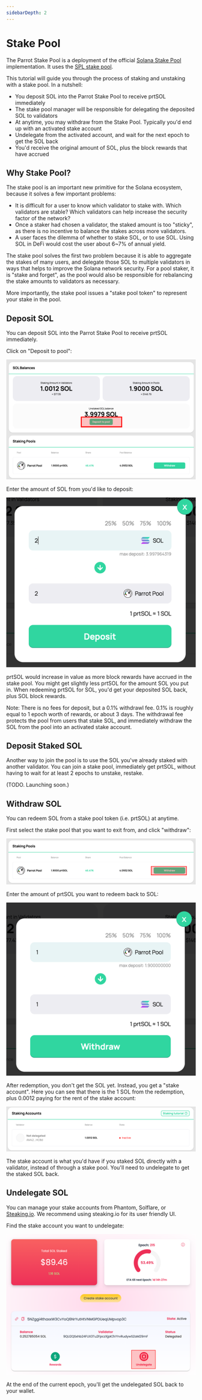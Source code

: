 ```yaml
---
sidebarDepth: 2
---
```


# Stake Pool

The Parrot Stake Pool is a deployment of the official [Solana Stake Pool](https://spl.solana.com/stake-pool) implementation. It uses the [SPL stake pool](https://github.com/solana-labs/solana-program-library/tree/4b0f59e9c61554708de969b01892b90955d5fd69/stake-pool).

This tutorial will guide you through the process of staking and unstaking with a stake pool. In a nutshell:

* You deposit SOL into the Parrot Stake Pool to receive prtSOL immediately
* The stake pool manager will be responsible for delegating the deposited SOL to validators
* At anytime, you may withdraw from the Stake Pool. Typically you'd end up with an activated stake account
* Undelegate from the activated account, and wait for the next epoch to get the SOL back
* You'd receive the original amount of SOL, plus the block rewards that have accrued

## Why Stake Pool?

The stake pool is an important new primitive for the Solana ecosystem, because it solves a few important problems:

* It is difficult for a user to know which validator to stake with. Which
  validators are stable? Which validators can help increase the security factor
  of the network?
* Once a staker had chosen a validator, the staked amount is too "sticky", as
  there is no incentive to balance the stakes across more validators.
* A user faces the dilemma of whether to stake SOL, or to use SOL. Using SOL in
  DeFi would cost the user about 6~7% of annual yield.

The stake pool solves the first two problem because it is able to aggregate the
stakes of many users, and delegate those SOL to multiple validators in ways
that helps to improve the Solana network security. For a pool staker, it is
"stake and forget", as the pool would also be responsible for rebalancing the
stake amounts to validators as necessary.

More importantly, the stake pool issues a "stake pool token" to represent
your stake in the pool.

## Deposit SOL

You can deposit SOL into the Parrot Stake Pool to receive prtSOL immediately.

Click on "Deposit to pool":

![](./spool/deposit-sol.png)

Enter the amount of SOL from you'd like to deposit:

![](./spool/deposit-sol-amount.png)

prtSOL would increase in value as more block rewards have accrued in the stake
pool. You might get slightly less prtSOL for the amount SOL you put in. When
redeeming prtSOL for SOL, you'd get your deposited SOL back, plus SOL block
rewards.

Note: There is no fees for deposit, but a 0.1% withdrawl fee. 0.1% is roughly
equal to 1 epoch worth of rewards, or about 3 days. The withdrawal fee protects
the pool from users that stake SOL, and immediately withdraw the SOL from the
pool into an activated stake account.

## Deposit Staked SOL

Another way to join the pool is to use the SOL you've already staked with
another validator. You can join a stake pool, immediately get prtSOL, without
having to wait for at least 2 epochs to unstake, restake.

(TODO. Launching soon.)

## Withdraw SOL

You can redeem SOL from a stake pool token (i.e. prtSOL) at anytime.

First select the stake pool that you want to exit from, and click "withdraw":

![](./spool/withdraw.png)

Enter the amount of prtSOL you want to redeem back to SOL:

![](./spool/withdraw-amount.png)

After redemption, you don't get the SOL yet. Instead, you get a "stake account". Here you can see that there is the 1 SOL from the redemption, plus 0.0012 paying for the rent of the stake account:

![](./spool/withdrawn-stake-account.png)

The stake account is what you'd have if you staked SOL directly with a validator, instead of through a stake pool. You'll need to undelegate to get the staked SOL back.

## Undelegate SOL

You can manage your stake accounts from Phantom, Solflare, or [Steaking.io](https://dashboard.steaking.io/stake). We recommend using steaking.io for its user friendly UI.

Find the stake account you want to undelegate:

![](./spool/undelegate.png)

At the end of the current epoch, you'll get the undelegated SOL back to your wallet.